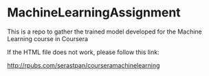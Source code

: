 # MachineLearningAssignment
This is a repo to gather the trained model developed for the Machine Learning course in Coursera

If the HTML file does not work, please follow this link:

http://rpubs.com/serastpan/courseramachinelearning
